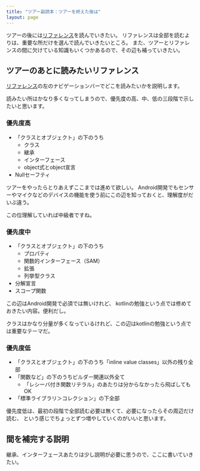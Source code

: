```yaml
---
title: "ツアー副読本：ツアーを終えた後は"
layout: page
---
```

ツアーの後には[リファレンス](https://karino2.github.io/kotlin-web-site-ja/docs/classes.html)を読んでいきたい。
リファレンスは全部を読むよりは、重要な所だけを選んで読んでいきたいところ。
また、ツアーとリファレンスの間に欠けている知識もいくつかあるので、その辺も補っていきたい。

## ツアーのあとに読みたいリファレンス

[リファレンス](https://karino2.github.io/kotlin-web-site-ja/docs/classes.html)の左のナビゲーションバーでどこを読みたいかを説明します。

読みたい所はかなり多くなってしまうので、優先度の高、中、低の三段階で示したいと思います。

### 優先度高

- 「クラスとオブジェクト」の下のうち
  - クラス
  - 継承
  - インターフェース
  - object式とobject宣言
- Nullセーフティ

ツアーをやったらとりあえずここまでは進めて欲しい。
Android開発でもセンサーやマイクなどのデバイスの機能を使う前にこの辺を知っておくと、理解度がだいぶ違う。

この位理解していれば中級者ですね。

### 優先度中

- 「クラスとオブジェクト」の下のうち
  - プロパティ
  - 関数的インターフェース（SAM）
  - 拡張
  - 列挙型クラス
- 分解宣言
- スコープ関数

この辺はAndroid開発で必須では無いけれど、
kotlinの勉強という点では修めておきたい内容。便利だし。

クラスはかなり分量が多くなっているけれど、この辺はkotlinの勉強という点では重要なテーマだ。

### 優先度低

- 「クラスとオブジェクト」の下のうち「inline value classes」以外の残り全部
- 「関数など」の下のうちビルダー関連以外全て
  - 「レシーバ付き関数リテラル」のあたりは分からなかったら飛ばしてもOK
- 「標準ライブラリ＞コレクション」の下全部

優先度低は、最初の段階で全部読む必要は無くて、必要になったらその周辺だけ読む、
という感じでちょっとずつ増やしていくのがいいと思います。

## 間を補完する説明

継承、インターフェースあたりは少し説明が必要に思うので、ここに書いていきたい。